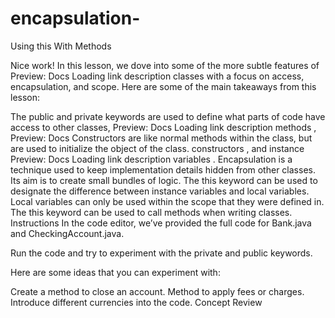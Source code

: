 # encapsulation-
Using this With Methods


Nice work! In this lesson, we dove into some of the more subtle features of 
Preview: Docs Loading link description
classes
 with a focus on access, encapsulation, and scope. Here are some of the main takeaways from this lesson:

The public and private keywords are used to define what parts of code have access to other classes, 
Preview: Docs Loading link description
methods
, 
Preview: Docs Constructors are like normal methods within the class, but are used to initialize the object of the class.
constructors
, and instance 
Preview: Docs Loading link description
variables
.
Encapsulation is a technique used to keep implementation details hidden from other classes. Its aim is to create small bundles of logic.
The this keyword can be used to designate the difference between instance variables and local variables.
Local variables can only be used within the scope that they were defined in.
The this keyword can be used to call methods when writing classes.
Instructions
In the code editor, we’ve provided the full code for Bank.java and CheckingAccount.java.

Run the code and try to experiment with the private and public keywords.

Here are some ideas that you can experiment with:

Create a method to close an account.
Method to apply fees or charges.
Introduce different currencies into the code.
Concept Review
